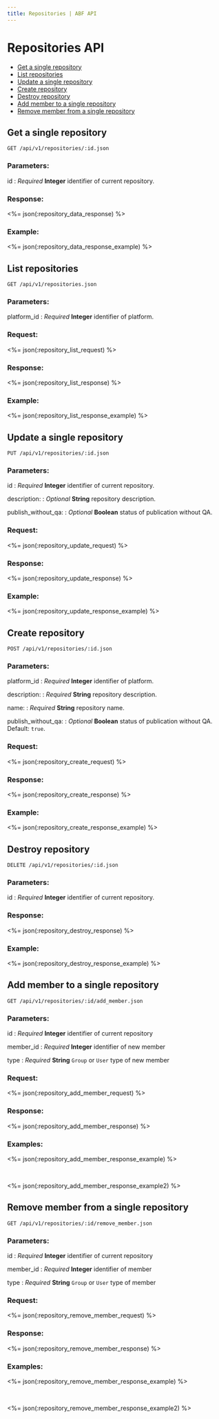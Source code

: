 ```yaml
---
title: Repositories | ABF API
---
```


# Repositories API

* <a href="#get-a-single-repository">Get a single repository</a>
* <a href="#list-repositories">List repositories</a>
* <a href="#update-a-single-repository">Update a single repository</a>
* <a href="#create-repository">Create repository</a>
* <a href="#destroy-repository">Destroy repository</a>
* <a href="#add-member-to-a-single-repository">Add member to a single repository</a>
* <a href="#remove-member-from-a-single-repository">Remove member from a single repository</a>

## Get a single repository

    GET /api/v1/repositories/:id.json

### Parameters:

id
: _Required_ **Integer** identifier of current repository.

### Response:

<%= json(:repository_data_response) %>

### Example:

<%= json(:repository_data_response_example) %>

## List repositories

    GET /api/v1/repositories.json

### Parameters:

platform_id
: _Required_ **Integer** identifier of platform.

### Request:

<%= json(:repository_list_request) %>

### Response:

<%= json(:repository_list_response) %>

### Example:

<%= json(:repository_list_response_example) %>

## Update a single repository

    PUT /api/v1/repositories/:id.json

### Parameters:

id
: _Required_ **Integer** identifier of current repository.

description:
: _Optional_ **String** repository description.

publish_without_qa:
: _Optional_ **Boolean** status of publication without QA.

### Request:

<%= json(:repository_update_request) %>

### Response:

<%= json(:repository_update_response) %>

### Example:

<%= json(:repository_update_response_example) %>

## Create repository

    POST /api/v1/repositories/:id.json

### Parameters:

platform_id
: _Required_ **Integer** identifier of platform.

description:
: _Required_ **String** repository description.

name:
: _Required_ **String** repository name.

publish_without_qa:
: _Optional_ **Boolean** status of publication without QA. Default: `true`.

### Request:

<%= json(:repository_create_request) %>

### Response:

<%= json(:repository_create_response) %>

### Example:

<%= json(:repository_create_response_example) %>

## Destroy repository

    DELETE /api/v1/repositories/:id.json

### Parameters:

id
: _Required_ **Integer** identifier of current repository.

### Response:

<%= json(:repository_destroy_response) %>

### Example:

<%= json(:repository_destroy_response_example) %>

## Add member to a single repository

	GET /api/v1/repositories/:id/add_member.json

### Parameters:

id
: _Required_ **Integer** identifier of current repository

member_id
: _Required_ **Integer** identifier of new member

type
: _Required_ **String** `Group` or `User` type of new member

### Request:

<%= json(:repository_add_member_request) %>

### Response:

<%= json(:repository_add_member_response) %>

### Examples:

<%= json(:repository_add_member_response_example) %>

&nbsp;

<%= json(:repository_add_member_response_example2) %>

## Remove member from a single repository

    GET /api/v1/repositories/:id/remove_member.json

### Parameters:

id
: _Required_ **Integer** identifier of current repository

member_id
: _Required_ **Integer** identifier of member

type
: _Required_ **String** `Group` or `User` type of member

### Request:

<%= json(:repository_remove_member_request) %>

### Response:

<%= json(:repository_remove_member_response) %>

### Examples:

<%= json(:repository_remove_member_response_example) %>

&nbsp;

<%= json(:repository_remove_member_response_example2) %>
